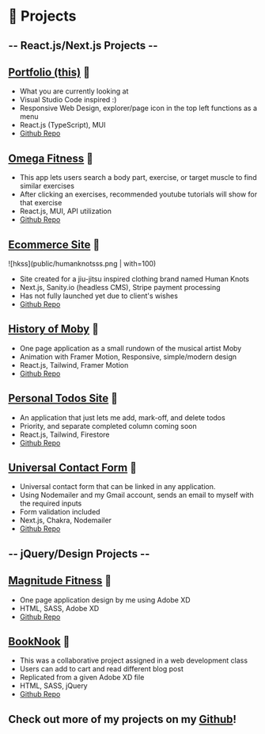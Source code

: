 # 🧪 Projects

## **-- React.js/Next.js Projects --**

## [Portfolio (this)](https://giovanniarizola.xyz/) 🔗

- What you are currently looking at
- Visual Studio Code inspired :)
- Responsive Web Design, explorer/page icon in the top left functions as a menu
- React.js (TypeScript), MUI
- [Github Repo](https://github.com/garizola/portfolio)

## [Omega Fitness](https://omegafitness.netlify.app/) 🔗

- This app lets users search a body part, exercise, or target muscle to find similar exercises
- After clicking an exercises, recommended youtube tutorials will show for that exercise
- React.js, MUI, API utilization
- [Github Repo](https://github.com/garizola/omega-fitness-react#react-fitness-app)

## [Ecommerce Site](https://humanknots.vercel.app/) 🔗

![hkss](public/humanknotsss.png | with=100)

- Site created for a jiu-jitsu inspired clothing brand named Human Knots
- Next.js, Sanity.io (headless CMS), Stripe payment processing
- Has not fully launched yet due to client's wishes
- [Github Repo](https://github.com/garizola/nextjs-ecommerce-humanknots)

## [History of Moby](https://mobyhistory.netlify.app/) 🔗

- One page application as a small rundown of the musical artist Moby
- Animation with Framer Motion, Responsive, simple/modern design
- React.js, Tailwind, Framer Motion
- [Github Repo](https://github.com/garizola/n320project2)

## [Personal Todos Site](https://gios-todos.netlify.app/) 🔗

- An application that just lets me add, mark-off, and delete todos
- Priority, and separate completed column coming soon
- React.js, Tailwind, Firestore
- [Github Repo](https://github.com/garizola/omega-fitness-react#react-fitness-app)

## [Universal Contact Form](https://contact-giovanni.vercel.app/) 🔗

- Universal contact form that can be linked in any application.
- Using Nodemailer and my Gmail account, sends an email to myself with the required inputs
- Form validation included
- Next.js, Chakra, Nodemailer
- [Github Repo](https://github.com/garizola/universal-contact-form)

##

## **-- jQuery/Design Projects --**

## [Magnitude Fitness](https://in-info-web4.informatics.iupui.edu/~garizola/portfolioN299/) 🔗

- One page application design by me using Adobe XD
- HTML, SASS, Adobe XD
- [Github Repo](https://github.com/garizola/299Portfolio)

## [BookNook](https://in-info-web4.informatics.iupui.edu/~garizola/booknook/#home) 🔗

- This was a collaborative project assigned in a web development class
- Users can add to cart and read different blog post
- Replicated from a given Adobe XD file
- HTML, SASS, jQuery
- [Github Repo](https://github.com/N315-kbriske/homework-five-backup)

##

## Check out more of my projects on my [Github](https://github.com/garizola)!
